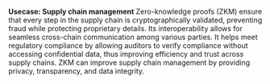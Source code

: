 **Usecase: Supply chain management**
Zero-knowledge proofs (ZKM) ensure that every step in the supply chain is cryptographically validated, preventing fraud while protecting proprietary details. Its interoperability allows for seamless cross-chain communication among various parties. It helps meet regulatory compliance by allowing auditors to verify compliance without accessing confidential data, thus improving efficiency and trust across supply chains. ZKM can improve supply chain management by providing privacy, transparency, and data integrity.
